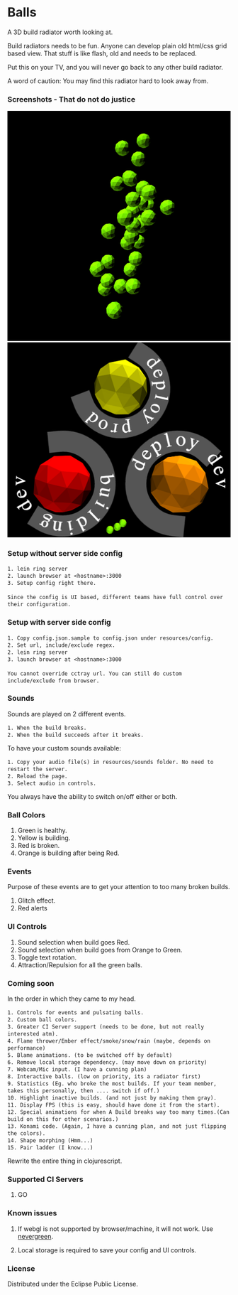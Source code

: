# Balls

A 3D build radiator worth looking at.

Build radiators needs to be fun. Anyone can develop plain old html/css grid based view.
That stuff is like flash, old and needs to be replaced.

Put this on your TV, and you will never go back to any other build radiator.

A word of caution: You may find this radiator hard to look away from.

### Screenshots - That do not do justice

![Green balls](docs/all-green-balls.png)
![Building balls](docs/balls-building.png)

### Setup without server side config

	1. lein ring server
	2. launch browser at <hostname>:3000
	3. Setup config right there.

	Since the config is UI based, different teams have full control over their configuration.

### Setup with server side config

	1. Copy config.json.sample to config.json under resources/config.
	2. Set url, include/exclude regex.
	2. lein ring server
	3. launch browser at <hostname>:3000

	You cannot override cctray url. You can still do custom include/exclude from browser.

### Sounds

Sounds are played on 2 different events.

	1. When the build breaks.
	2. When the build succeeds after it breaks.

To have your custom sounds available:

	1. Copy your audio file(s) in resources/sounds folder. No need to restart the server.
	2. Reload the page.
	3. Select audio in controls.

You always have the ability to switch on/off either or both.

### Ball Colors

1. Green is healthy.
2. Yellow is building.
3. Red is broken.
4. Orange is building after being Red.

### Events
Purpose of these events are to get your attention to too many broken builds.

1. Glitch effect.
2. Red alerts

### UI Controls

1. Sound selection when build goes Red.
2. Sound selection when build goes from Orange to Green.
3. Toggle text rotation.
4. Attraction/Repulsion for all the green balls.

### Coming soon

In the order in which they came to my head.

	1. Controls for events and pulsating balls.
	2. Custom ball colors.
	3. Greater CI Server support (needs to be done, but not really interested atm).
	4. Flame thrower/Ember effect/smoke/snow/rain (maybe, depends on performance)
	5. Blame animations. (to be switched off by default)
	6. Remove local storage dependency. (may move down on priority)
	7. Webcam/Mic input. (I have a cunning plan)
	8. Interactive balls. (low on priority, its a radiator first)
	9. Statistics (Eg. who broke the most builds. If your team member, takes this personally, then .... switch if off.)
	10. Highlight inactive builds. (and not just by making them gray).
	11. Display FPS (this is easy, should have done it from the start).
	12. Special animations for when A Build breaks way too many times.(Can build on this for other scenarios.)
	13. Konami code. (Again, I have a cunning plan, and not just flipping the colors).
	14. Shape morphing (Hmm...)
	15. Pair ladder (I know...)

Rewrite the entire thing in clojurescript.

### Supported CI Servers

1. GO

### Known issues

1. If webgl is not supported by browser/machine, it will not work.
   Use [nevergreen](https://github.com/build-canaries/nevergreen).

2. Local storage is required to save your config and UI controls.

### License

Distributed under the Eclipse Public License.